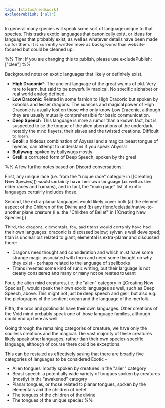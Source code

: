```yaml
---
tags: [status/needswork]
excludePublish: ["all"]
---
```

In general many species will speak some sort of language unique to that species. This tracks exotic languages that canonically exist, or ideas for languages that probably exist, as well as whatever details have been made up for them. It is currently written more as background than website-focused but could be cleaned up. 

%% Tim: If you are changing this to publish, please use excludePublish: ["clee"] %%

Background notes on exotic languages that likely or definitely exist.

* **High Draconic***: The ancient language of the great wyrms of old. Very rare to learn, but said to be powerfully magical. No specific alphabet or real world analog defined.
* **Low Draconic**: Related in some fashion to High Draconic but spoken by kobolds and lesser dragons. The nuances and magical power of High Draconic is usually lost on those who only know Low Draconic, although they are usually mutually comprehensible for basic communication. 
* **Deep Speech:** This language is more a rumor than a known fact, but is suspected to be the tongue of the alien aberrations of the underdark, notably the mind flayers, their slaves and the twisted creations. Difficult to learn.
* **Gnoll**: a hideous combination of Abyssal and a magical beast tongue of hyenas; can attempt to understand if you speak Abyssal
* **Bullywug**: spoken by bullywugs mostly
* **Grell**: a corrupted form of Deep Speech, spoken by the greel

%% A few further notes based on Discord conversations:

First, any unique race (i.e. from the "unique race" category in [[Creating New Species]]) would certainly have their own language (as well as the elder races and humans), and in fact, the "main page" list of exotic languages certainly includes those. 

Second, the extra-planar languages would likely cover both (a) the element aspect of the Children of the Divine and (b) any fiend/celestial/native-to-another plane creature (i.e. the "Children of Belief" in [[Creating New Species]])

Third, the dragons, elementals, fey, and titans would certainly have had their own languages: draconic is discussed below; sylvan is well developed; titan is unclear but related to giant; elemental is extra-planar and discussed there:
* Dragons need thought and consideration and which must have some strange magic associated with them and need some thought on why they exist - perhaps related to the language of spellbooks
* Titans invented some kind of runic writing, but their language is not clearly considered and many or many not be related to Giant

Four, the alien mind creatures, i.e. the "alien" category in [[Creating New Species]], would speak their own exotic languages as well, such as Deep Speech, above. This might not just be deep speech and grell, but also e.g. the pictographs of the sentient ocean and the language of the merfolk.

Fifth, the orcs and goblinoids have their own languages. Other creations of the Void mind probably speak one of those language families, although could end up here as well.

Going through the remaining categories of creature, we have only the soulless creations and the magical. The vast majority of these creatures likely speak other languages, rather than their own species-specific language, although of course there could be exceptions.

This can be restated as effectively saying that there are broadly five categories of languages to be considered Exotic - 
* Alien tongues, mostly spoken by creatures in the "alien" category
* Beast speech, a potentially wide variety of tongues spoken by creatures (mostly) in the "awakened" category
* Planar tongues, or those related to planar tongues, spoken by the elementals and the children of belief
* The tongues of the children of the divine
* The tongues of the unique species
%%